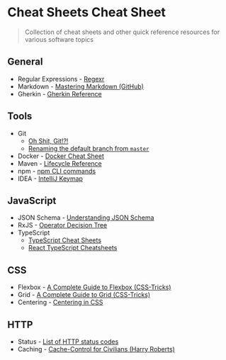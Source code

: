 # Cheat Sheets Cheat Sheet

> Collection of cheat sheets and other quick reference resources for various software topics

## General

- Regular Expressions - [Regexr](https://regexr.com/)
- Markdown - [Mastering Markdown (GitHub)](https://guides.github.com/features/mastering-markdown/)
- Gherkin - [Gherkin Reference](https://cucumber.io/docs/gherkin/reference/)

## Tools

- Git
  - [Oh Shit, Git!?!](https://ohshitgit.com/)
  - [Renaming the default branch from `master`](https://github.com/github/renaming)
- Docker - [Docker Cheat Sheet](https://github.com/wsargent/docker-cheat-sheet)
- Maven - [Lifecycle Reference](https://maven.apache.org/guides/introduction/introduction-to-the-lifecycle.html#Lifecycle_Reference)
- npm - [npm CLI commands](https://docs.npmjs.com/cli-documentation/cli)
- IDEA - [IntelliJ Keymap](https://resources.jetbrains.com/storage/products/intellij-idea/docs/IntelliJIDEA_ReferenceCard.pdf)

## JavaScript

- JSON Schema - [Understanding JSON Schema](https://json-schema.org/understanding-json-schema/index.html)
- RxJS - [Operator Decision Tree](https://rxjs-dev.firebaseapp.com/operator-decision-tree)
- TypeScript
  - [TypeScript Cheat Sheets](https://www.typescriptlang.org/cheatsheets)
  - [React TypeScript Cheatsheets](https://react-typescript-cheatsheet.netlify.app/)

## CSS

- Flexbox - [A Complete Guide to Flexbox (CSS-Tricks)](https://css-tricks.com/snippets/css/a-guide-to-flexbox/)
- Grid - [A Complete Guide to Grid (CSS-Tricks)](https://css-tricks.com/snippets/css/complete-guide-grid/)
- Centering - [Centering in CSS](https://ishadeed.com/article/learn-css-centering/)

## HTTP

- Status - [List of HTTP status codes](https://en.wikipedia.org/wiki/List_of_HTTP_status_codes)
- Caching - [Cache-Control for Civilians (Harry Roberts)](https://csswizardry.com/2019/03/cache-control-for-civilians/)
